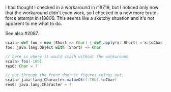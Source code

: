I had thought I checked in a workaround in r18719, but I noticed only now that the workaround didn't even work, so I checked in a new more brute-force attempt in r18806.  This seems like a sketchy situation and it's not apparent to me what to do.

See also #2087.

```scala
scala> def foo = new (Short => Char) { def apply(x: Short) = x.toChar }
foo: java.lang.Object with (Short) => Char

// here is where it would crash without the workaround
scala> foo(-100)                                                       
res0: Char = ?

// but through the front door it figures things out.
scala> java.lang.Character.valueOf((-100).toChar)
res0: java.lang.Character = ?
```
